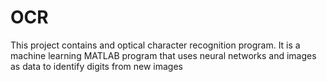 # OCR
This project contains and optical character recognition program.
It is a machine learning MATLAB program that uses neural networks and images as data to identify digits from new images
